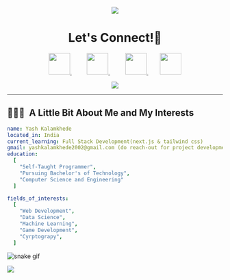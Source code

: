 <p align="center">
  <img src="https://capsule-render.vercel.app/api?type=waving&color=gradient&text=HeyEveryone&height=100&section=header"/>
</p>

<h1 align="center">
  Let's Connect!💬
</h1>

<p align="center">
  
<a href="https://www.linkedin.com/in/imyash-kalamkhede-b2272b201/">
  <img height="50" src="https://user-images.githubusercontent.com/46517096/166973395-19676cd8-f8ec-4abf-83ff-da8243505b82.png"/>
</a>
&nbsp;&nbsp;&nbsp;&nbsp;&nbsp;&nbsp;&nbsp;&nbsp;
<a href="https://twitter.com/yashkalamkhede">
  <img height="50" src="https://user-images.githubusercontent.com/46517096/166974271-91dfa250-d70b-4cb9-8707-f1bda1b708c3.png"/>
</a>
&nbsp;&nbsp;&nbsp;&nbsp;&nbsp;&nbsp;&nbsp;&nbsp;
<a href="https://medium.com/@yashkalamkhede2002">
  <img height="50" src="https://user-images.githubusercontent.com/46517096/166973962-d05d145a-b6a0-4643-bd3d-5ac845679367.png"/>
</a>
&nbsp;&nbsp;&nbsp;&nbsp;&nbsp;&nbsp;
<a href="https://dev.to/gettingtosuccess">
  <img height="50" src="https://user-images.githubusercontent.com/46517096/166974096-7aeecad4-483e-4c85-983f-f4b37b3f794e.png"/>
</a>
</p>

<p align="center">
  <img src= "https://media.giphy.com/media/qgQUggAC3Pfv687qPC/giphy.gif">
</p>

---

<h2> 👨🏻‍💻 &nbsp;A Little Bit About Me and My Interests</h2>

```yaml
name: Yash Kalamkhede
located_in: India
current_learning: Full Stack Development(next.js & tailwind css)
gmail: yashkalamkhede2002@gmail.com (do reach-out for project development collaboration)
education:
  [
    "Self-Taught Programmer",
    "Pursuing Bachelor's of Technology",
    "Computer Science and Engineering"
  ]

fields_of_interests:
  [
    "Web Development",
    "Data Science",
    "Machine Learning",
    "Game Development",
    "Cyrptograpy",
  ]

```

![snake gif](https://github.com/gettingtosuccess/gettingtosuccess/blob/output/github-contribution-grid-snake.gif)


<p align="left">
  <img src="https://capsule-render.vercel.app/api?type=waving&color=gradient&height=100&section=footer"/>
</p>



